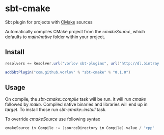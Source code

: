 # sbt-cmake
Sbt plugin for projects with [CMake](http://www.cmake.org/) sources

Automatically compiles CMake project from the *cmakeSource*, which defaults to _main/native_ folder within your project.

## Install

```scala
resolvers += Resolver.url("vorlov sbt-plugins", url("http://dl.bintray.com/vorlov/sbt-plugins/"))(Resolver.ivyStylePatterns)

addSbtPlugin("com.github.vorlov" % "sbt-cmake" % "0.1.0")
```

## Usage

On compile, the *sbt-cmake::compile* task will be run. It will run _cmake_ followed by _make_. Compiled native binaries 
and libraries will end up in _target_. To install those run *sbt-cmake::install* task.

To override *cmakeSource* use following syntax

```scala
cmakeSource in Compile := (sourceDirectory in Compile).value / "cpp"
```
